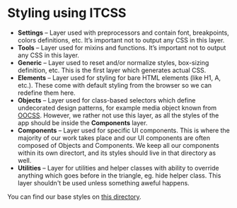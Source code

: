# Styling using ITCSS

- **Settings** – Layer used with preprocessors and contain font, breakpoints, colors definitions, etc. It’s important not to output any CSS in this layer.
- **Tools** – Layer used for mixins and functions. It’s important not to output any CSS in this layer.
- **Generic** – Layer used to reset and/or normalize styles, box-sizing definition, etc. This is the first layer which generates actual CSS.
- **Elements** – Layer used for styling for bare HTML elements (like H1, A, etc.). These come with default styling from the browser so we can redefine them here.
- **Objects** – Layer used for class-based selectors which define undecorated design patterns, for example media object known from [OOCSS](http://oocss.org/). However, we rather not use this layer, as all the styles of the app should be inside the **Components** layer.
- **Components** – Layer used for specific UI components. This is where the majority of our work takes place and our UI components are often composed of Objects and Components. We keep all our components within its own directort, and its styles should live in that directory as well.
- **Utilities** – Layer for utilities and helper classes with ability to override anything which goes before in the triangle, eg. hide helper class. This layer shouldn't be used unless something aweful happens.

You can find our base styles on [this directory](/src/styles/README.md).
